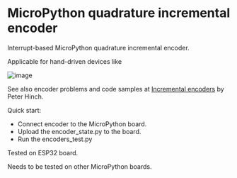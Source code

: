 # MicroPython quadrature incremental encoder

Interrupt-based MicroPython quadrature incremental encoder.

Applicable for hand-driven devices like

![image](https://user-images.githubusercontent.com/70886343/136481028-a9066ee9-d531-4393-8799-ae64ae83eddf.png)

See also encoder problems and code samples at [Incremental encoders](https://github.com/peterhinch/micropython-samples/blob/master/encoders/ENCODERS.md) by Peter Hinch.

Quick start:
  * Connect encoder to the MicroPython board.
  * Upload the encoder_state.py to the board.
  * Run the encoders_test.py

Tested on ESP32 board.

Needs to be tested on other MicroPython boards.
